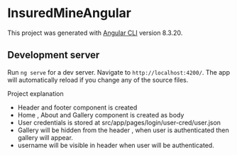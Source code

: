 # InsuredMineAngular

This project was generated with [Angular CLI](https://github.com/angular/angular-cli) version 8.3.20.

## Development server

Run `ng serve` for a dev server. Navigate to `http://localhost:4200/`. The app will automatically reload if you change any of the source files.


Project explanation 
- Header and footer component is created
- Home , About and Gallery component is created as body
- User credentials is stored at src/app/pages/login/user-cred/user.json
- Gallery will be hidden from the header , when user is authenticated then gallery will appear.
- username will be visible in header when user will be authenticated.
